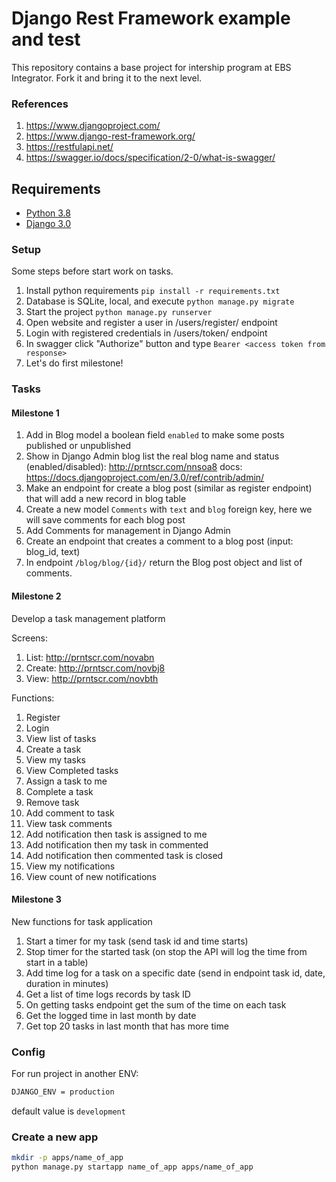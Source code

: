 # Django Rest Framework example and test

This repository contains a base project for intership program at EBS Integrator. Fork it and bring it to the next level.

### References

1. https://www.djangoproject.com/
2. https://www.django-rest-framework.org/
3. https://restfulapi.net/
4. https://swagger.io/docs/specification/2-0/what-is-swagger/

## Requirements
* [Python 3.8](https://docs.python.org/3.8)
* [Django 3.0](https://docs.djangoproject.com/en/3.0)

### Setup

Some steps before start work on tasks.

1. Install python requirements ```pip install -r requirements.txt```
2. Database is SQLite, local, and execute ```python manage.py migrate```
3. Start the project ```python manage.py runserver```
4. Open website and register a user in /users/register/ endpoint
5. Login with registered credentials in /users/token/ endpoint
6. In swagger click "Authorize" button and type ```Bearer <access token from response>```
7. Let's do first milestone!

### Tasks

#### Milestone 1

1. Add in Blog model a boolean field ```enabled``` to make some posts published or unpublished
2. Show in Django Admin blog list the real blog name and status (enabled/disabled): http://prntscr.com/nnsoa8 docs: https://docs.djangoproject.com/en/3.0/ref/contrib/admin/
3. Make an endpoint for create a blog post (similar as register endpoint) that will add a new record in blog table
4. Create a new model ```Comments``` with ```text``` and ```blog``` foreign key, here we will save comments for each blog post
5. Add Comments for management in Django Admin
6. Create an endpoint that creates a comment to a blog post (input: blog_id, text)
7. In endpoint ```/blog/blog/{id}/``` return the Blog post object and list of comments.

#### Milestone 2

Develop a task management platform

Screens:
1. List: http://prntscr.com/novabn
2. Create: http://prntscr.com/novbj8
3. View: http://prntscr.com/novbth

Functions:
1. Register
2. Login
3. View list of tasks
4. Create a task
5. View my tasks
6. View Completed tasks
7. Assign a task to me
8. Complete a task
9. Remove task
10. Add comment to task
11. View task comments
12. Add notification then task is assigned to me
13. Add notification then my task in commented
14. Add notification then commented task is closed
15. View my notifications
16. View count of new notifications

#### Milestone 3

New functions for task application

1. Start a timer for my task (send task id and time starts)
2. Stop timer for the started task (on stop the API will log the time from start in a table)
3. Add time log for a task on a specific date (send in endpoint task id, date, duration in minutes)
3. Get a list of time logs records by task ID
4. On getting tasks endpoint get the sum of the time on each task
5. Get the logged time in last month by date
6. Get top 20 tasks in last month that has more time


### Config

For run project in another ENV:

```bash
DJANGO_ENV = production
```

default value is ```development```


### Create a new app

```bash
mkdir -p apps/name_of_app
python manage.py startapp name_of_app apps/name_of_app
```
